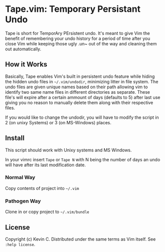 # Tape.vim: Temporary Persistant Undo

Tape is short for TemporAry  PErsistent undo. It's meant to give Vim
the benefit of remembering your undo history for a period of time after you
close Vim while keeping those ugly .un~ out of the way and cleaning them out
automatically.

## How it Works

Basically, Tape enables Vim's built in persistent undo feature while hiding the 
hidden undo files in `~/.vim/undodir`, minimizing litter in file system. The
undo files are given unique names based on their path allowing vim to identify
two same name files in different directories as separate. These file's will
expire after a certain ammount of days (defaults to 5) after last use giving
you no reason to manually delete them along with their respective files.

If you would like to change the undodir, you will have to modify the script in
2 (on unixy Systems) or 3 (on MS-Windows) places.

## Install

This script should work with Unixy systems and MS Windows.

In your vimrc insert `Tape` or `Tape N` with N being the number of days an undo
will have after its last modification date.

### Normal Way

Copy contents of project into `~/.vim`

### Pathogen Way

Clone in or copy project to `~/.vim/bundle`

## License
Copyright (c) Kevin C. Distributed under the same terms as Vim itself. See
`:help license`.
